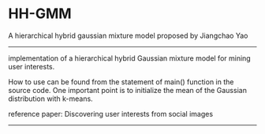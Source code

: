 # HH-GMM
A hierarchical hybrid gaussian mixture model proposed by Jiangchao Yao

----------------------------------------------------------------------------------------

implementation of a hierarchical hybrid Gaussian mixture model for mining user interests.

How to use can be found from the statement of main() function in the source code.
One important point is to initialize the mean of the Gaussian distribution with k-means.

reference paper:
Discovering user interests from social images

----------------------------------------------------------------------------------------
